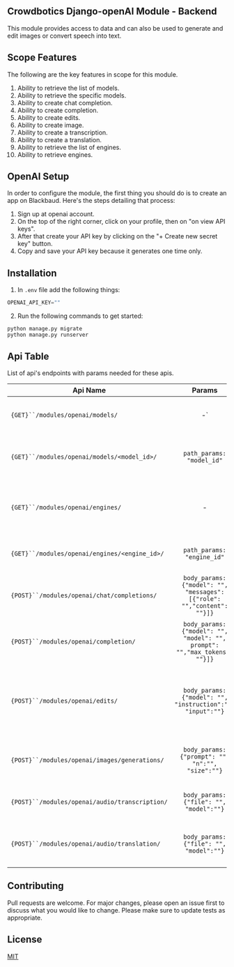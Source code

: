 ## Crowdbotics Django-openAI Module - Backend

This module provides access to data and can also be used to generate and edit images or convert speech into text.


## Scope Features
The following are the key features in scope for this module.
1. Ability to retrieve the list of models.
2. Ability to retrieve the specific models.
3. Ability to create chat completion.
4. Ability to create completion.
5. Ability to create edits.
6. Ability to create image.
7. Ability to create a transcription.
8. Ability to create a translation.
9. Ability to retrieve the list of engines.
10. Ability to retrieve engines.



## OpenAI Setup
In order to configure the module, the first thing you should do is to create an app on Blackbaud. Here's the steps detailing that process:
1. Sign up at openai account.
2. On the top of the right corner, click on your profile, then on "on view API keys".
3. After that create your API key by clicking on the "+ Create new secret key" button.
4. Copy and save your API key because it generates one time only.


## Installation
1. In `.env` file add the following things:

```py
OPENAI_API_KEY=""

```

2. Run the following commands to get started:

```
python manage.py migrate
python manage.py runserver
```

## Api Table
List of api's endpoints with params needed for these apis.

| Api Name                                       |                                  Params                                   | header                                     | Description                                                                   |
|------------------------------------------------|:-------------------------------------------------------------------------:|--------------------------------------------|-------------------------------------------------------------------------------|
| `{GET}``/modules/openai/models/`               |                                    -`                                     | -                                          | This will return an list of models.`.                                         |
| `{GET}``/modules/openai/models/<model_id>/`    |                         `path_params: "model_id"`                         | -                                          | This will return the specific model details.                                  |                                                                                                                                      |
| `{GET}``/modules/openai/engines/`              |                                     -                                     | -                                          | This will return an engines list containing all its objects.                  |
| `{GET}``/modules/openai/engines/<engine_id>/`  |                        `path_params: "engine_id"`                         | -                                          | This will return an engine detail.                                            |
| `{POST}``/modules/openai/chat/completions/`    |  `body_params: {"model": "", "messages": [{"role": "","content": ""}]}`   | -                                          | This will return an created chat response.                                    |
| `{POST}``/modules/openai/completion/`          | `body_params: {"model": "", "model": "", prompt": "","max_tokens": ""}]}` | -                                          | This will return an created completion response.                              |
| `{POST}``/modules/openai/edits/`               |        `body_params: {"model": "", "instruction":"", "input":""}`         | -                                          | This api will create edit for the provided input, instruction, and parameter. |
| `{POST}``/modules/openai/images/generations/`  |             `body_params: {"prompt": "", "n":"", "size":""}`              | -                                          | This api is used to return as your input image url.                           |
| `{POST}``/modules/openai/audio/transcription/` |                  `body_params: {"file": "", "model":""}`                  | -                                          | This will return an transcript text.                                          |
| `{POST}``/modules/openai/audio/translation/`   |                  `body_params: {"file": "", "model":""}`                  | -                                          | This will return an translated text of your input.                            |

## Contributing
Pull requests are welcome. For major changes, please open an issue first to discuss what you would like to change.
Please make sure to update tests as appropriate.

## License
[MIT](https://choosealicense.com/licenses/mit/)